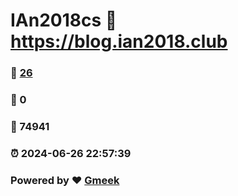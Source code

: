 # IAn2018cs :link: https://blog.ian2018.club 
### :page_facing_up: [26](https://blog.ian2018.club/tag.html) 
### :speech_balloon: 0 
### :hibiscus: 74941 
### :alarm_clock: 2024-06-26 22:57:39 
### Powered by :heart: [Gmeek](https://github.com/Meekdai/Gmeek)
